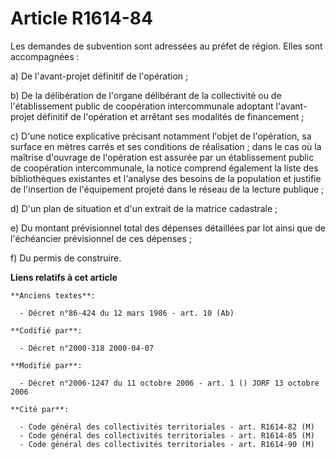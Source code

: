 # Article R1614-84

Les demandes de subvention sont adressées au préfet de région. Elles sont accompagnées :

a) De l'avant-projet définitif de l'opération ;

b) De la délibération de l'organe délibérant de la collectivité ou de l'établissement public de coopération intercommunale
adoptant l'avant-projet définitif de l'opération et arrêtant ses modalités de financement ;

c) D'une notice explicative précisant notamment l'objet de l'opération, sa surface en mètres carrés et ses conditions de
réalisation ; dans le cas où la maîtrise d'ouvrage de l'opération est assurée par un établissement public de coopération
intercommunale, la notice comprend également la liste des bibliothèques existantes et l'analyse des besoins de la population
et justifie de l'insertion de l'équipement projeté dans le réseau de la lecture publique ;

d) D'un plan de situation et d'un extrait de la matrice cadastrale ;

e) Du montant prévisionnel total des dépenses détaillées par lot ainsi que de l'échéancier prévisionnel de ces dépenses ;

f) Du permis de construire.

**Liens relatifs à cet article**

	**Anciens textes**:

	  - Décret n°86-424 du 12 mars 1986 - art. 10 (Ab)

	**Codifié par**:

	  - Décret n°2000-318 2000-04-07

	**Modifié par**:

	  - Décret n°2006-1247 du 11 octobre 2006 - art. 1 () JORF 13 octobre 2006

	**Cité par**:

	  - Code général des collectivités territoriales - art. R1614-82 (M)
	  - Code général des collectivités territoriales - art. R1614-85 (M)
	  - Code général des collectivités territoriales - art. R1614-90 (M)
